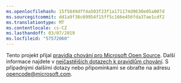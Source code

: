 ```yaml
---
ms.openlocfilehash: 15f5849dff4a503f23f1a171174d9630e05a007d
ms.sourcegitcommit: dd1a9f38c69954f15ff5c166e456fda37ae1cdf2
ms.translationtype: MT
ms.contentlocale: cs-CZ
ms.lasthandoff: 03/07/2019
ms.locfileid: "57572060"
---
```

Tento projekt přijal [pravidla chování pro Microsoft Open Source](https://opensource.microsoft.com/codeofconduct/).
Další informace najdete v [nejčastějších dotazech k pravidlům chování](https://opensource.microsoft.com/codeofconduct/faq/). S případnými dalšími dotazy nebo připomínkami se obraťte na adresu [opencode@microsoft.com](mailto:opencode@microsoft.com).